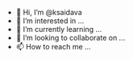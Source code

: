 - 👋 Hi, I’m @ksaidava
- 👀 I’m interested in ...
- 🌱 I’m currently learning ...
- 💞️ I’m looking to collaborate on ...
- 📫 How to reach me ...

<!---
ksaidava/ksaidava is a ✨ special ✨ repository because its `README.md` (this file) appears on your GitHub profile.
You can click the Preview link to take a look at your changes.
--->
